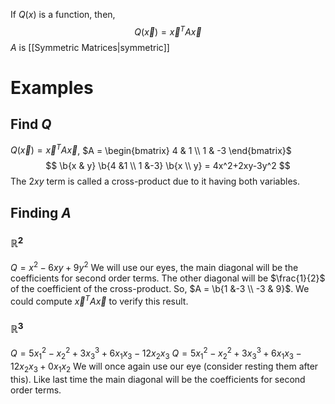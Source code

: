 If $Q(x)$ is a function, then,$\newcommand\b[1]{\begin{bmatrix}#1\end{bmatrix}}$ 
$$
Q(\vec{x})=
\vec{x}^TA\vec{x}
$$
$A$ is [[Symmetric Matrices|symmetric]] 

# Examples
## Find $Q$
$Q(\vec{x})=\vec{x}^TA\vec{x}$, $A = \begin{bmatrix} 4 & 1 \\ 1 & -3 \end{bmatrix}$
$$
\b{x & y} \b{4 &1 \\ 1 &-3} \b{x \\ y} = 4x^2+2xy-3y^2
$$
The $2xy$ term is called a cross-product due to it having both variables. 

## Finding $A$
### $\mathbb{R}^2$
$Q=x^2-6xy+9y^2$
We will use our eyes, the main diagonal will be the coefficients for second order terms. The other diagonal will be $\frac{1}{2}$ of the coefficient of the cross-product.
So, $A = \b{1 &-3 \\ -3 & 9}$.
We could compute $\vec{x}^TA\vec{x}$ to verify this result.
### $\mathbb{R}^3$
$Q= 5x_1^2 - x_2^2 + 3x_3^3 + 6x_1x_3 - 12x_2x_3$
$Q= 5x_1^2 - x_2^2 + 3x_3^3 + 6x_1x_3 - 12x_2x_3 + 0 x_1x_2$
We will once again use our eye (consider resting them after this). Like last time the main diagonal will be the coefficients for second order terms. 